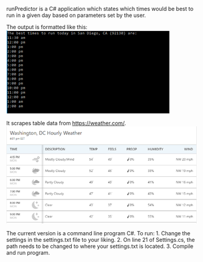 runPredictor is a C# application which states which times would be best to run in a given day based on parameters set by the user.

The output is formatted like this:
![picture](/assets/img3.PNG)

It scrapes table data from https://weather.com/.
![picture](/assets/img2.PNG)

The current version is a command line program C#.  To run:
    1. Change the settings in the settings.txt file to your liking.
    2. On line 21 of Settings.cs, the path needs to be changed to where your settings.txt is located.
    3. Compile and run program.
